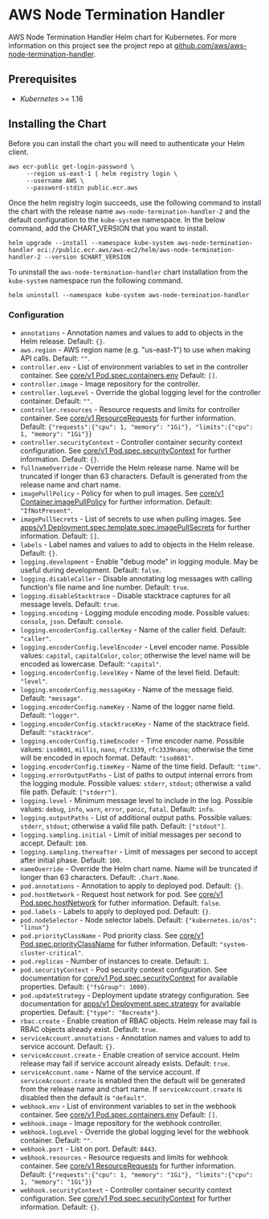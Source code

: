 # AWS Node Termination Handler

AWS Node Termination Handler Helm chart for Kubernetes. For more information on this project see the project repo at [github.com/aws/aws-node-termination-handler](https://github.com/aws/aws-node-termination-handler).

## Prerequisites

- _Kubernetes_ >= 1.16

## Installing the Chart

Before you can install the chart you will need to authenticate your Helm client.

```shell
aws ecr-public get-login-password \
     --region us-east-1 | helm registry login \
     --username AWS \
     --password-stdin public.ecr.aws
```

Once the helm registry login succeeds, use the following command to install the chart with the release name `aws-node-termination-handler-2` and the default configuration to the `kube-system` namespace. In the below command, add the CHART_VERSION that you want to install.

```shell
helm upgrade --install --namespace kube-system aws-node-termination-handler oci://public.ecr.aws/aws-ec2/helm/aws-node-termination-handler-2 --version $CHART_VERSION
```

To uninstall the `aws-node-termination-handler` chart installation from the `kube-system` namespace run the following command.

```shell
helm uninstall --namespace kube-system aws-node-termination-handler
```

### Configuration

* `annotations` - Annotation names and values to add to objects in the Helm release. Default: `{}`.
* `aws.region` - AWS region name (e.g. "us-east-1") to use when making API calls. Default: `""`.
* `controller.env` - List of environment variables to set in the controller container. See [core/v1 Pod.spec.containers.env](https://kubernetes.io/docs/reference/generated/kubernetes-api/v1.19/#container-v1-core) Default: `[]`.
* `controller.image` - Image repository for the controller.
* `controller.logLevel` - Override the global logging level for the controller container. Default: `""`.
* `controller.resources` - Resource requests and limits for controller container. See [core/v1 ResourceRequests](https://kubernetes.io/docs/reference/generated/kubernetes-api/v1.19/#resourcerequirements-v1-core) for further information. Default: `{"requests":{"cpu": 1, "memory": "1Gi"}, "limits":{"cpu": 1, "memory": "1Gi"}}`
* `controller.securityContext` - Controller container security context configuration. See [core/v1 Pod.spec.securityContext](https://kubernetes.io/docs/reference/generated/kubernetes-api/v1.19/#podsecuritycontext-v1-core) for further information. Default: `{}`.
* `fullnameOverride` - Override the Helm release name. Name will be truncated if longer than 63 characters. Default is generated from the release name and chart name.
* `imagePullPolicy` - Policy for when to pull images. See [core/v1 Container.imagePullPolicy](https://kubernetes.io/docs/reference/generated/kubernetes-api/v1.19/#container-v1-core) for further information. Default: `"IfNotPresent"`.
* `imagePullSecrets` - List of secrets to use when pulling images. See [apps/v1 Deployment.spec.template.spec.imagePullSecrets](https://kubernetes.io/docs/reference/generated/kubernetes-api/v1.19/#podspec-v1-core) for further information. Default: `[]`.
* `labels` - Label names and values to add to objects in the Helm release. Default: `{}`.
* `logging.development` - Enable "debug mode" in logging module. May be useful during development. Default: `false`.
* `logging.disableCaller` - Disable annotating log messages with calling function's file name and line number. Default: `true`.
* `logging.disableStacktrace` - Disable stacktrace captures for all message levels. Default: `true`.
* `logging.encoding` - Logging module encoding mode. Possible values: `console`, `json`. Default: `console`.
* `logging.encoderConfig.callerKey` - Name of the caller field. Default: `"caller"`.
* `logging.encoderConfig.levelEncoder` - Level encoder name. Possible values: `capital`, `capitalColor`, `color`; otherwise the level name will be encoded as lowercase. Default: `"capital"`.
* `logging.encoderConfig.levelKey` - Name of the level field. Default: `"level"`.
* `logging.encoderConfig.messageKey` - Name of the message field. Default: `"message"`.
* `logging.encoderConfig.nameKey` - Name of the logger name field. Default: `"logger"`.
* `logging.encoderConfig.stacktraceKey` - Name of the stacktrace field. Default: `"stacktrace"`.
* `logging.encoderConfig.timeEncoder` - Time encoder name. Possible values: `iso8601`, `millis`, `nano`, `rfc3339`, `rfc3339nano`; otherwise the time will be encoded in epoch format. Default: `"iso8601"`.
* `logging.encoderConfig.timeKey` - Name of the time field. Default: `"time"`.
* `logging.errorOutputPaths` - List of paths to output internal errors from the logging module. Possible values: `stderr`, `stdout`; otherwise a valid file path. Default: `["stderr"]`.
* `logging.level` - Minimum message level to include in the log. Possible values: `debug`, `info`, `warn`, `error`, `panic`, `fatal`. Default: `info`.
* `logging.outputPaths` - List of additional output paths. Possible values: `stderr`, `stdout`; otherwise a valid file path. Default: `["stdout"]`.
* `logging.sampling.initial` - Limit of initial messages per second to accept. Default: `100`.
* `logging.sampling.thereafter` - Limit of messages per second to accept after initial phase. Default: `100`.
* `nameOverride` - Override the Helm chart name. Name will be truncated if longer than 63 characters. Default: `.Chart.Name`.
* `pod.annotations` - Annotation to apply to deployed pod. Default: `{}`.
* `pod.hostNetwork` - Request host network for pod. See [core/v1 Pod.spec.hostNetwork](https://kubernetes.io/docs/reference/generated/kubernetes-api/v1.19/#podspec-v1-core) for futher information. Default: `false`.
* `pod.labels` - Labels to apply to deployed pod. Default: `{}`.
* `pod.nodeSelector` - Node selector labels. Default: `{"kubernetes.io/os": "linux"}`
* `pod.priorityClassName` - Pod priority class. See [core/v1 Pod.spec.priorityClassName](https://kubernetes.io/docs/reference/generated/kubernetes-api/v1.19/#podspec-v1-core) for futher information. Default: `"system-cluster-critical"`.
* `pod.replicas` - Number of instances to create. Default: `1`.
* `pod.securityContext` - Pod security context configuration. See documentation for [core/v1 Pod.spec.securityContext](https://kubernetes.io/docs/reference/generated/kubernetes-api/v1.19/#podsecuritycontext-v1-core) for available properties. Default: `{"fsGroup": 1000}`.
* `pod.updateStrategy` - Deployment update strategy configuration. See documentation for [apps/v1 Deployment.spec.strategy](https://kubernetes.io/docs/reference/generated/kubernetes-api/v1.19/#deploymentstrategy-v1-apps) for available properties. Default: `{"type": "Recreate"}`.
* `rbac.create` - Enable creation of RBAC objects. Helm release may fail is RBAC objects already exist. Default: `true`.
* `serviceAccount.annotations` - Annotation names and values to add to service account. Default: `{}`.
* `serviceAccount.create` - Enable creation of service account. Helm release may fail if service account already exists. Default: `true`.
* `serviceAccount.name` - Name of the service account. If `serviceAccount.create` is enabled then the default will be generated from the release name and chart name. If `serviceAccount.create` is disabled then the default is `"default"`.
* `webhook.env` - List of environment variables to set in the webhook container. See [core/v1 Pod.spec.containers.env](https://kubernetes.io/docs/reference/generated/kubernetes-api/v1.19/#container-v1-core) Default: `[]`.
* `webhook.image` - Image repository for the webhook controller.
* `webhook.logLevel` - Override the global logging level for the webhook container. Default: `""`.
* `webhook.port` - List on port. Default: `8443`.
* `webhook.resources` - Resource requests and limits for webhook container. See [core/v1 ResourceRequests](https://kubernetes.io/docs/reference/generated/kubernetes-api/v1.19/#resourcerequirements-v1-core) for further information. Default: `{"requests":{"cpu": 1, "memory": "1Gi"}, "limits":{"cpu": 1, "memory": "1Gi"}}`
* `webhook.securityContext` - Controller container security context configuration. See [core/v1 Pod.spec.securityContext](https://kubernetes.io/docs/reference/generated/kubernetes-api/v1.19/#podsecuritycontext-v1-core) for further information. Default: `{}`.
